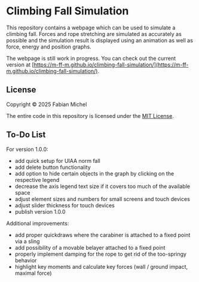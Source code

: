 # Climbing Fall Simulation

This repository contains a webpage which can be used to simulate a climbing fall. Forces and rope stretching are simulated as accurately as possible and the simulation result is displayed using an animation as well as force, energy and position graphs.

The webpage is still work in progress. You can check out the current version at [https://m-ff-m.github.io/climbing-fall-simulation/](https://m-ff-m.github.io/climbing-fall-simulation/).

## License

Copyright © 2025 Fabian Michel

The entire code in this repository is licensed under the [MIT License](LICENSE.md).

## To-Do List

For version 1.0.0:
- add quick setup for UIAA norm fall
- add delete button functionality
- add option to hide certain objects in the graph by clicking on the respective legend
- decrease the axis legend text size if it covers too much of the available space
- adjust element sizes and numbers for small screens and touch devices
- adjust slider thickness for touch devices
- publish version 1.0.0

Additional improvements:
- add proper quickdraws where the carabiner is attached to a fixed point via a sling
- add possibility of a movable belayer attached to a fixed point
- properly implement damping for the rope to get rid of the too-springy behavior
- highlight key moments and calculate key forces (wall / ground impact, maximal force)
